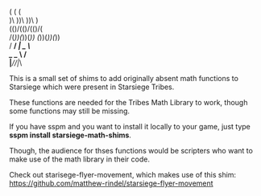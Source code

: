  (   (   (     
 )\ ))\ ))\ )  
(()/(()/(()/(  
 /(_))(_))(_)) 
(_))(_))(_))   
/ __/ __| _ \  
\__ \__ \   /  
|___/___/_|_\  
               

This is a small set of shims to add originally absent math functions to Starsiege which were present in Starsiege Tribes.

These functions are needed for the Tribes Math Library to work, though some functions may still be missing.

If you have sspm and you want to install it locally to your game, just type **sspm install starsiege-math-shims**.

Though, the audience for thses functions would be scripters who want to make use of the math library in their code.

Check out starisege-flyer-movement, which makes use of this shim: https://github.com/matthew-rindel/starsiege-flyer-movement

